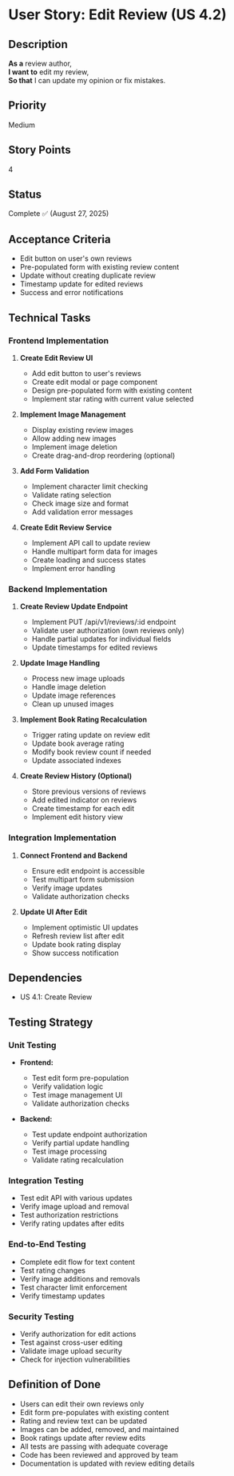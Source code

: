 # User Story: Edit Review (US 4.2)

## Description
**As a** review author,  
**I want to** edit my review,  
**So that** I can update my opinion or fix mistakes.

## Priority
Medium

## Story Points
4

## Status
Complete ✅ (August 27, 2025)

## Acceptance Criteria
- Edit button on user's own reviews
- Pre-populated form with existing review content
- Update without creating duplicate review
- Timestamp update for edited reviews
- Success and error notifications

## Technical Tasks

### Frontend Implementation
1. **Create Edit Review UI**
   - Add edit button to user's reviews
   - Create edit modal or page component
   - Design pre-populated form with existing content
   - Implement star rating with current value selected

2. **Implement Image Management**
   - Display existing review images
   - Allow adding new images
   - Implement image deletion
   - Create drag-and-drop reordering (optional)

3. **Add Form Validation**
   - Implement character limit checking
   - Validate rating selection
   - Check image size and format
   - Add validation error messages

4. **Create Edit Review Service**
   - Implement API call to update review
   - Handle multipart form data for images
   - Create loading and success states
   - Implement error handling

### Backend Implementation
1. **Create Review Update Endpoint**
   - Implement PUT /api/v1/reviews/:id endpoint
   - Validate user authorization (own reviews only)
   - Handle partial updates for individual fields
   - Update timestamps for edited reviews

2. **Update Image Handling**
   - Process new image uploads
   - Handle image deletion
   - Update image references
   - Clean up unused images

3. **Implement Book Rating Recalculation**
   - Trigger rating update on review edit
   - Update book average rating
   - Modify book review count if needed
   - Update associated indexes

4. **Create Review History (Optional)**
   - Store previous versions of reviews
   - Add edited indicator on reviews
   - Create timestamp for each edit
   - Implement edit history view

### Integration Implementation
1. **Connect Frontend and Backend**
   - Ensure edit endpoint is accessible
   - Test multipart form submission
   - Verify image updates
   - Validate authorization checks

2. **Update UI After Edit**
   - Implement optimistic UI updates
   - Refresh review list after edit
   - Update book rating display
   - Show success notification

## Dependencies
- US 4.1: Create Review

## Testing Strategy

### Unit Testing
- **Frontend:**
  - Test edit form pre-population
  - Verify validation logic
  - Test image management UI
  - Validate authorization checks

- **Backend:**
  - Test update endpoint authorization
  - Verify partial update handling
  - Test image processing
  - Validate rating recalculation

### Integration Testing
- Test edit API with various updates
- Verify image upload and removal
- Test authorization restrictions
- Verify rating updates after edits

### End-to-End Testing
- Complete edit flow for text content
- Test rating changes
- Verify image additions and removals
- Test character limit enforcement
- Verify timestamp updates

### Security Testing
- Verify authorization for edit actions
- Test against cross-user editing
- Validate image upload security
- Check for injection vulnerabilities

## Definition of Done
- Users can edit their own reviews only
- Edit form pre-populates with existing content
- Rating and review text can be updated
- Images can be added, removed, and maintained
- Book ratings update after review edits
- All tests are passing with adequate coverage
- Code has been reviewed and approved by team
- Documentation is updated with review editing details
